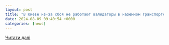 ```yaml
---
layout: post
title: "В Киеве из-за сбоя не работают валидаторы в наземном транспорте | УНН"
date: 2024-08-09 09:40:54 +0000
categories: [news]
---
```


[Читати далі](https://unn.ua/ru/news/v-kieve-vremenno-ne-rabotayut-validatori-v-nazemnom-transporte)

